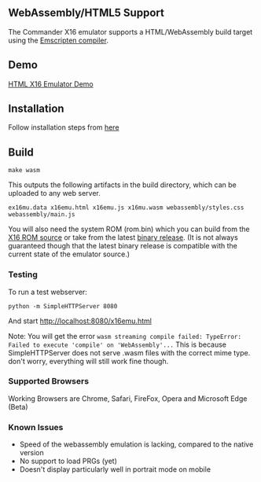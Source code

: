 ## WebAssembly/HTML5 Support
The Commander X16 emulator supports a HTML/WebAssembly build target using the [Emscripten compiler](https://emscripten.org/).

## Demo
[HTML X16 Emulator Demo](https://sebastianvog.github.io/x16-emulator/x16emu.html)
## Installation
Follow installation steps from [here](https://emscripten.org/docs/getting_started/downloads.html#)

## Build

    make wasm

This outputs the following artifacts in the build directory, which can be uploaded to any web server.

	ex16mu.data x16emu.html x16emu.js x16mu.wasm webassembly/styles.css webassembly/main.js

You will also need the system ROM (rom.bin) which you can build from the [X16 ROM source](https://github.com/commanderx16/x16-rom) or take from the latest [binary release](https://github.com/commanderx16/x16-emulator/releases). 
(It is not always guaranteed though that the latest binary release is compatible with the current state of the emulator source.)

### Testing
To run a test webserver:

	python -m SimpleHTTPServer 8080

And start [http://localhost:8080/x16emu.html](http://localhost:8080/x16emu.html)

Note: You will get the error `wasm streaming compile failed: TypeError: Failed to execute 'compile' on 'WebAssembly'...` 
This is because SimpleHTTPServer does not serve .wasm files with the correct mime type. don't worry, everything will still work fine though.

### Supported Browsers
Working Browsers are Chrome, Safari, FireFox, Opera and Microsoft Edge (Beta)

### Known Issues
* Speed of the webassembly emulation is lacking, compared to the native version
* No support to load PRGs (yet)
* Doesn't display particularly well in portrait mode on mobile